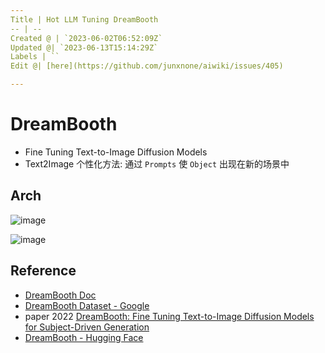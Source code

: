 ```yaml
---
Title | Hot LLM Tuning DreamBooth
-- | --
Created @ | `2023-06-02T06:52:09Z`
Updated @| `2023-06-13T15:14:29Z`
Labels | ``
Edit @| [here](https://github.com/junxnone/aiwiki/issues/405)

---
```

# DreamBooth

- Fine Tuning Text-to-Image Diffusion Models
- Text2Image 个性化方法: 通过 `Prompts` 使 `Object` 出现在新的场景中

## Arch


![image](https://github.com/junxnone/aiwiki/assets/2216970/7ba2669b-c52a-4ac7-b1d2-6f6818f32fae)

![image](https://github.com/junxnone/aiwiki/assets/2216970/b020bcf1-848b-46f7-9d93-1033d504f093)


## Reference
- [DreamBooth Doc](https://dreambooth.github.io/)
- [DreamBooth Dataset - Google](https://github.com/google/dreambooth)
- paper 2022 [DreamBooth: Fine Tuning Text-to-Image Diffusion Models for Subject-Driven Generation](https://arxiv.org/abs/2208.12242)
- [DreamBooth - Hugging Face](https://huggingface.co/docs/diffusers/training/dreambooth)
